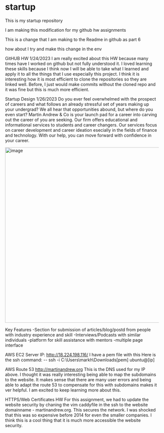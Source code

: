 # startup
This is my startup repository

I am making this modification for my github hw assignments

This is a change that I am making to the Readme in github as part 6

how about I try and make this change in the env

GitHUB HW 1/24/2023
I am really excited about this HW because many times have I worked on github but not fully understood it. I loved learning these skills because I think now I will be able to take what I learned and apply it to all the things that I use especially this project. I think it is interesting how it is most efficient to clone the repositories so they are linked well. Before, I just would make commits without the cloned repo and it was fine but this is much more efficient.

Startup Design 1/26/2023
Do you ever feel overwhelmed with the prospect of careers and what follows an already stressful set of years making up your undergrad? We all hear that opportunities abound, but where do you even start? Martin Andrew & Co is your launch pad for a career into carving out the career of you are seeking. Our firm offers educational and informational services to students and career changers.  Our services focus on career development and career ideation esecially in the fields of finance and technology. With our help, you can move forward with confidence in your career.

<img width="575" alt="image" src="https://user-images.githubusercontent.com/108209902/214958252-05dfde9a-d042-4ee8-afa1-381231d971ff.png">


Key Features
-Section for submission of articles/blog/postd from people with industry experience and skill
-Interviews/Podcasts with similar individuals
-platform for skill assistance with mentors 
-multiple page interface

AWS EC2
Server IP: http://18.224.198.116/
I have a pem file with this
Here is the ssh command: --  ssh -i C:\Users\markh\Downloads\[pem] ubuntu@[ip]

AWS Route 53
http://martinandrew.org
This is the DNS used for my IP above. I thought it was really interesting being able to map the subdomains to the website. It makes sense that there are many user errors and being able to adapt the route 53 to compensate for this with subdomains makes it ver helpful. I am excited to keep learning more about this.

HTTPS/Web Certificates HW
For this assignment, we had to update the website security by chaning the vim caddyfile in the ssh to the website domainname - martinandrew.org. This secures the network. I was shocked that this was so expensive before 2014 for even the smaller companies. I think this is a cool thing that it is much more accessible the website security. 


